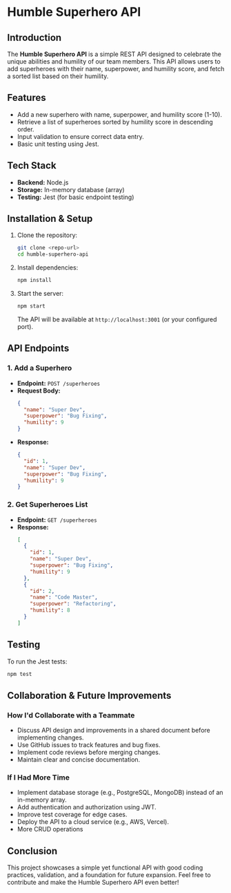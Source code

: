 # Humble Superhero API

## Introduction

The **Humble Superhero API** is a simple REST API designed to celebrate the unique abilities and humility of our team members. This API allows users to add superheroes with their name, superpower, and humility score, and fetch a sorted list based on their humility.

## Features

- Add a new superhero with name, superpower, and humility score (1-10).
- Retrieve a list of superheroes sorted by humility score in descending order.
- Input validation to ensure correct data entry.
- Basic unit testing using Jest.

## Tech Stack

- **Backend:** Node.js
- **Storage:** In-memory database (array)
- **Testing:** Jest (for basic endpoint testing)

## Installation & Setup

1. Clone the repository:
   ```sh
   git clone <repo-url>
   cd humble-superhero-api
   ```
2. Install dependencies:
   ```sh
   npm install
   ```
3. Start the server:
   ```sh
   npm start
   ```
   The API will be available at `http://localhost:3001` (or your configured port).

## API Endpoints

### 1. Add a Superhero

- **Endpoint:** `POST /superheroes`
- **Request Body:**
  ```json
  {
    "name": "Super Dev",
    "superpower": "Bug Fixing",
    "humility": 9
  }
  ```
- **Response:**
  ```json
  {
    "id": 1,
    "name": "Super Dev",
    "superpower": "Bug Fixing",
    "humility": 9
  }
  ```

### 2. Get Superheroes List

- **Endpoint:** `GET /superheroes`
- **Response:**
  ```json
  [
    {
      "id": 1,
      "name": "Super Dev",
      "superpower": "Bug Fixing",
      "humility": 9
    },
    {
      "id": 2,
      "name": "Code Master",
      "superpower": "Refactoring",
      "humility": 8
    }
  ]
  ```

## Testing

To run the Jest tests:

```sh
npm test
```

## Collaboration & Future Improvements

### How I'd Collaborate with a Teammate

- Discuss API design and improvements in a shared document before implementing changes.
- Use GitHub issues to track features and bug fixes.
- Implement code reviews before merging changes.
- Maintain clear and concise documentation.

### If I Had More Time

- Implement database storage (e.g., PostgreSQL, MongoDB) instead of an in-memory array.
- Add authentication and authorization using JWT.
- Improve test coverage for edge cases.
- Deploy the API to a cloud service (e.g., AWS, Vercel).
- More CRUD operations

## Conclusion

This project showcases a simple yet functional API with good coding practices, validation, and a foundation for future expansion. Feel free to contribute and make the Humble Superhero API even better!
